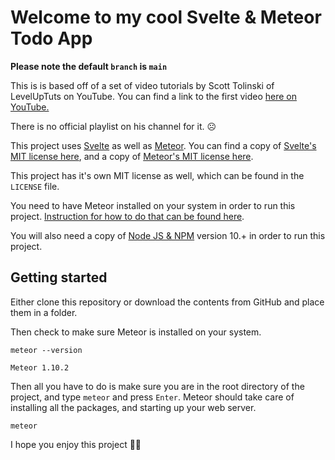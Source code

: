 # Welcome to my cool Svelte & Meteor Todo App

**Please note the default `branch` is `main`**

This is is based off of a set of video tutorials by Scott Tolinski of LevelUpTuts on YouTube.
You can find a link to the first video [here on YouTube.](https://www.youtube.com/watch?v=Qc4dglMX7fw)

There is no official playlist on his channel for it. ☹️

This project uses [Svelte](https://www.svelte.dev) as well as [Meteor](https://www.meteor.com).
You can find a copy of [Svelte's MIT license here](https://github.com/sveltejs/svelte/blob/master/LICENSE), and a copy of [Meteor's MIT license here](https://github.com/meteor/meteor/blob/devel/LICENSE).

This project has it's own MIT license as well, which can be found in the `LICENSE` file.

You need to have Meteor installed on your system in order to run this project. [Instruction for how to do that can be found here](https://www.meteor.com/install).

You will also need a copy of [Node JS & NPM](https://www.nodejs.org) version 10.+ in order to run this project.

## Getting started

Either clone this repository or download the contents from GitHub and place them in a folder.

Then check to make sure Meteor is installed on your system.

```shell
meteor --version

Meteor 1.10.2
```

Then all you have to do is make sure you are in the root directory of the project, and type `meteor` and press `Enter`. Meteor should take care of installing all the packages, and starting up your web server.

```shell
meteor
```

I hope you enjoy this project 👍🏻
